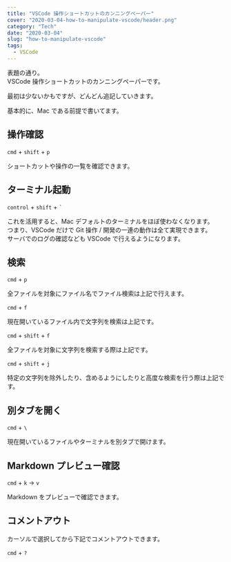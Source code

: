 ```yaml
---
title: "VSCode 操作ショートカットのカンニングペーパー"
cover: "2020-03-04-how-to-manipulate-vscode/header.png"
category: "Tech"
date: "2020-03-04"
slug: "how-to-manipulate-vscode"
tags:
  - VSCode
---
```


表題の通り。  
VSCode 操作ショートカットのカンニングペーパーです。

最初は少ないかもですが、どんどん追記していきます。

基本的に、Mac である前提で書いてます。

## 操作確認

`cmd` + `shift` + `p`

ショートカットや操作の一覧を確認できます。

## ターミナル起動

`control` + `shift` + `` ` ``

これを活用すると、Mac デフォルトのターミナルをほぼ使わなくなります。  
つまり、VSCode だけで Git 操作 / 開発の一連の動作は全て実現できます。  
サーバでのログの確認なども VSCode で行えるようになります。

## 検索

`cmd` + `p`

全ファイルを対象にファイル名でファイル検索は上記で行えます。

`cmd` + `f`

現在開いているファイル内で文字列を検索は上記です。

`cmd` + `shift` + `f`

全ファイルを対象に文字列を検索する際は上記です。

`cmd` + `shift` + `j`

特定の文字列を除外したり、含めるようにしたりと高度な検索を行う際は上記です。

## 別タブを開く

`cmd` + `\`

現在開いているファイルやターミナルを別タブで開けます。

## Markdown プレビュー確認

`cmd` + `k` → `v`

Markdown をプレビューで確認できます。

## コメントアウト

カーソルで選択してから下記でコメントアウトできます。

`cmd` + `?`
